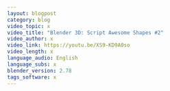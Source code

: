 ```yaml
---
layout: blogpost
category: blog
video_topic: x
video_title: "Blender 3D: Script Awesome Shapes #2"
video_author: x
video_link: https://youtu.be/XS9-KD9A0so
video_length: x
language_audio: English
language_subs: x
blender_version: 2.78
tags_software: x
---
```

